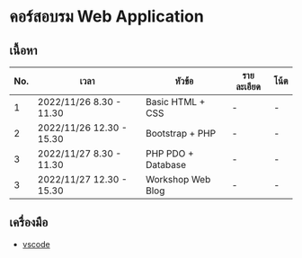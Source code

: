 # คอร์สอบรม Web Application

## เนื้อหา

| No. | เวลา | หัวข้อ | รายละเอียด | โน้ต |
| ------ | ------ |------ |------ |------ |
| 1 | 2022/11/26 8.30 - 11.30 | Basic HTML + CSS | - | - |
| 2 | 2022/11/26 12.30 - 15.30 | Bootstrap + PHP | - | - |
| 3 | 2022/11/27 8.30 - 11.30 | PHP PDO + Database | - | - |
| 3 | 2022/11/27 12.30 - 15.30 | Workshop Web Blog | - | - |

## เครื่องมือ

- [vscode](https://code.visualstudio.com/)
